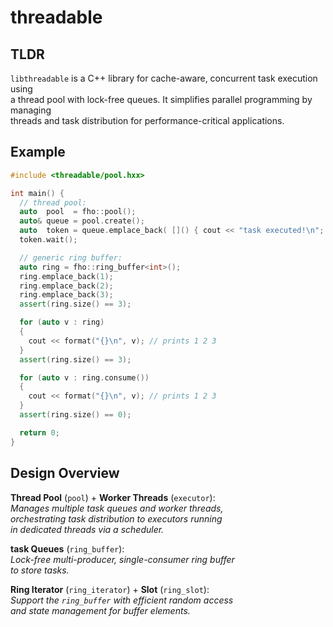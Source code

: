 # threadable

## TLDR
`libthreadable` is a C++ library for cache-aware, concurrent task execution using  
a thread pool with lock-free queues. It simplifies parallel programming by managing  
threads and task distribution for performance-critical applications.

## Example
```cpp
#include <threadable/pool.hxx>

int main() {
  // thread pool:
  auto  pool  = fho::pool();
  auto& queue = pool.create();
  auto  token = queue.emplace_back( []() { cout << "task executed!\n"; });
  token.wait();

  // generic ring buffer:
  auto ring = fho::ring_buffer<int>();
  ring.emplace_back(1);
  ring.emplace_back(2);
  ring.emplace_back(3);
  assert(ring.size() == 3);

  for (auto v : ring)
  {
    cout << format("{}\n", v); // prints 1 2 3
  }
  assert(ring.size() == 3);

  for (auto v : ring.consume())
  {
    cout << format("{}\n", v); // prints 1 2 3
  }
  assert(ring.size() == 0);

  return 0;
}
```

## Design Overview

**Thread Pool** (`pool`) + **Worker Threads** (`executor`):  
_Manages multiple task queues and worker threads,  
orchestrating task distribution to executors running  
in dedicated threads via a scheduler._

**task Queues** (`ring_buffer`):  
_Lock-free multi-producer, single-consumer ring buffer  
to store tasks._

**Ring Iterator** (`ring_iterator`) + **Slot** (`ring_slot`):  
_Support the `ring_buffer` with efficient random access  
and state management for buffer elements._

